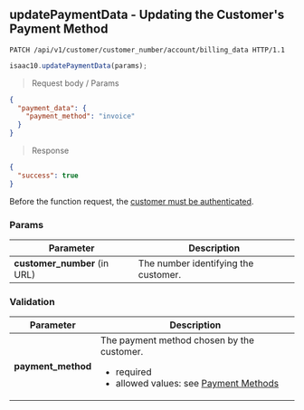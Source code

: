 ## updatePaymentData - Updating the Customer's Payment Method

```http
PATCH /api/v1/customer/customer_number/account/billing_data HTTP/1.1
```

```javascript
isaac10.updatePaymentData(params);
```

> Request body / Params

```json
{
  "payment_data": {
    "payment_method": "invoice"
  }
}
```


> Response

```json
{
  "success": true
}
```


<aside class="success">
Before the function request, the <a href= "#customer_authentication"> customer must be authenticated</a>.
</aside>

### Params

Parameter | Description
----------|-------------
**customer_number** (in URL) | The number identifying the customer.

### Validation
Parameter | Description
----------|-------------
**payment_method** | The payment method chosen by the customer. <ul> <div style="text-align: left;"> <li>required</li> <li>allowed values: see [Payment Methods](#payment-methods)</li> </ul>
